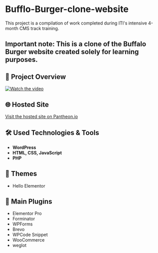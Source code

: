 # Bufflo-Burger-clone-website
This project is a compilation of work completed during ITI's intensive 4-month CMS track training.

## Important note: This is a clone of the Buffalo Burger website created solely for learning purposes.

## 🎥 Project Overview
[![Watch the video](https://img.youtube.com/vi/9GPdvOJG6lg/maxresdefault.jpg)](https://youtu.be/9GPdvOJG6lg)

## 🌐 Hosted Site
[Visit the hosted site on Pantheon.io](https://dev-baflfoburger.pantheonsite.io/)

## 🛠️ Used Technologies & Tools
- **WordPress**
- **HTML, CSS, JavaScript**
- **PHP**

## 🎨 Themes
- Hello Elementor

## 🔌 Main Plugins
- Elementor Pro
- Forminator
- WPForms
- Brevo
- WPCode Snippet
- WooCommerce
- weglot
